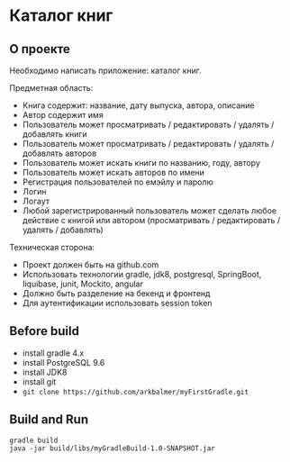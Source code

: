 Каталог книг
============

О проекте
---------

Необходимо написать приложение: каталог книг.

Предметная область:
*   Книга содержит: название, дату выпуска, автора, описание
*   Автор содержит имя
*   Пользователь может просматривать / редактировать / удалять / добавлять книги
*   Пользователь может просматривать / редактировать / удалять / добавлять авторов
*   Пользователь может искать книги по названию, году, автору
*   Пользователь может искать авторов по имени
*   Регистрация пользователей по емэйлу и паролю
*   Логин
*   Логаут
*   Любой зарегистрированный пользователь может сделать любое действие с книгой или автором (просматривать / редактировать / удалять / добавлять)

Техническая сторона:
*   Проект должен быть на github.com
*   Использовать технологии gradle, jdk8, postgresql, SpringBoot, liquibase, junit, Mockito, angular
*   Должно быть разделение на бекенд и фронтенд
*   Для аутентификации использовать session token

Before build
------------

*   install gradle 4.x
*   install PostgreSQL 9.6
*   install JDK8
*   install git
*   `git clone https://github.com/arkbalmer/myFirstGradle.git`

Build and Run
-------------

    gradle build
    java -jar build/libs/myGradleBuild-1.0-SNAPSHOT.jar
